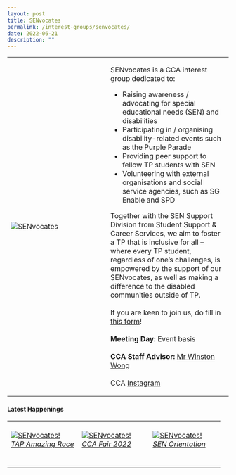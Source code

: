 ```yaml
---
layout: post
title: SENvocates
permalink: /interest-groups/senvocates/
date: 2022-06-21
description: ""
---
```

<div>
    <table>
        <tr>
            <td style="width:45%"><image src="/images/Interest Groups/SENvocates.png" style="display:block;margin-left:auto;margin-right:auto;" alt="SENvocates"></image></td>
            <td>
                <p>
                    SENvocates is a CCA interest group dedicated to:<br>
                    <ul>
                        <li>Raising awareness / advocating for special educational needs (SEN) and disabilities</li>
                        <li>Participating in / organising disability-related events such as the Purple Parade</li>
                        <li>Providing peer support to fellow TP students with SEN</li>
											<li>Volunteering with external organisations and social service agencies, such as SG Enable and SPD</li>
                     </ul>
                 </p>
                 <p>
                 Together with the SEN Support Division from Student Support & Career Services, we aim to foster a TP that is inclusive for all – where every TP student, regardless of one’s challenges, is empowered by the support of our SENvocates, as well as making a difference to the disabled communities outside of TP.<br>
									 <br>
									 If you are keen to join us, do fill in <a href="https://forms.office.com/r/YbbtEBbW2y">this form</a>!
                    <br>
									 <br>
                    <b>Meeting Day:</b> Event basis<br>
                    <br>
                    <b>CCA Staff Advisor:</b> <a href="mailto:Winston_WONG@tp.edu.sg">Mr Winston Wong</a><br>
                    <br>
                    CCA <a href="https://www.instagram.com/senvocates/">Instagram</a>
                </p>
            </td>
        </tr>
    </table>
</div>

#### Latest Happenings

<table>
    <tr>
        <td style="width:33%"><br>
            <a href="https://www.instagram.com/p/CdvHcGmJJlX/">
                <image src="/images/Interest Groups/SENVOCATES_TAP Amazing Race.png" style="display:block;margin-left:auto;margin-right:auto;" alt="SENvocates!">
                <h6 style="margin-top:0%">TAP Amazing Race</h6>
                </image>
            </a>
        </td>
        <td style="width:33%"><br>
            <a href="https://www.instagram.com/p/CcppdTCp6XY/">
                <image src="/images/Interest Groups/SENVOCATES_CCA Fair 2022.png" style="display:block;margin-left:auto;margin-right:auto;" alt="SENvocates!">
                <h6 style="margin-top:0%">CCA Fair 2022</h6>    
                </image>
            </a>
        </td>
        <td style="width:33%"><br>
					<a href="https://www.instagram.com/p/CcZkmN0p9sE/">
                <image src="/images/Interest Groups/SENVOCATES_SEN Orientation.png" style="display:block;margin-left:auto;margin-right:auto;" alt="SENvocates!">
                <h6 style="margin-top:0%">SEN Orientation</h6>    
                </image>
            </a>
        </td>
    </tr>
</table>